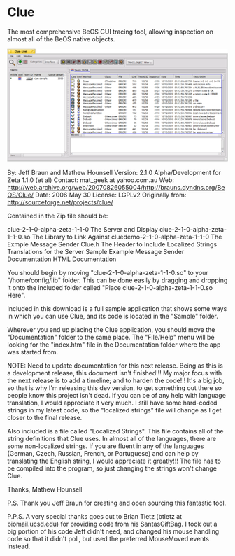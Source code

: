 # Clue

The most comprehensive BeOS GUI tracing tool, allowing inspection on almost all of the BeOS native objects.

![Clue](clue.png)


By:  Jeff Braun and Mathew Hounsell
Version:    2.1.0 Alpha/Development for Zeta 1.1.0 (et al)
Contact:    mat_geek at yahoo.com.au
Web:        http://web.archive.org/web/20070826055004/http://brauns.dyndns.org/BeOS/Clue/
Date:       2006 May 30
License:    LGPLv2
Originally from: http://sourceforge.net/projects/clue/

Contained in the Zip file should be:

clue-2-1-0-alpha-zeta-1-1-0             The Server and Display
clue-2-1-0-alpha-zeta-1-1-0.so          The Library to Link Against
cluedemo-2-1-0-alpha-zeta-1-1-0         The Exmple Message Sender
Clue.h                                  The Header to Include
Localized Strings                       Translations for the Server
Sample                                  Example Message Sender
Documentation                           HTML Documentation

You should begin by moving "clue-2-1-0-alpha-zeta-1-1-0.so" to your
"/home/config/lib" folder.  This can be done easily by dragging and dropping it
onto the included folder called "Place clue-2-1-0-alpha-zeta-1-1-0.so Here".

Included in this download is a full sample application that shows some ways in which you can use Clue, and its code is located in the "Sample"
folder.

Wherever you end up placing the Clue application, you should move the "Documentation" folder to the same place. The "File/Help" menu
will be looking for the "index.htm" file in the Documentation folder where the app was started from.

NOTE: Need to update documentation for this next release. Being as this is a development release, this document isn't finished!!! My major focus with the next release is to add a timeline; and to harden the code!!!  It's a big job, so that is why I'm releasing this dev version, to get something out there so people know this project isn't dead. If you can be of any help with language translation, I would appreciate it very much. I still have some hard-coded strings in my latest code, so the "localized strings" file will change as I get closer to the final release.

Also included is a file called "Localized Strings".  This file contains all of
the string definitions that Clue uses.  In almost all of the languages, there
are some non-localized strings.  If you are fluent in any of the languages
(German, Czech, Russian, French, or Portuguese) and can help by translating the English string, I would appreciate it greatly!!!  The file has to be compiled into the program, so just changing the strings won't change Clue.

Thanks,
Mathew Hounsell

P.S. Thank you Jeff Braun for creating and open sourcing this fantastic tool.

P.P.S. A very special thanks goes out to Brian Tietz (btietz at biomail.ucsd.edu) for providing code from his SantasGiftBag. I took out a big portion of his code
Jeff didn't need, and changed his mouse handling code so that it didn't poll, but used the preferred MouseMoved events instead.
